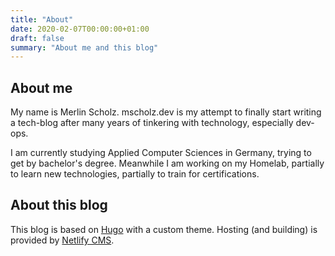 ```yaml
---
title: "About"
date: 2020-02-07T00:00:00+01:00
draft: false
summary: "About me and this blog"
---
```


## About me

My name is Merlin Scholz. mscholz.dev is my attempt to finally start writing a tech-blog after many years of tinkering with technology, especially dev-ops.

I am currently studying Applied Computer Sciences in Germany, trying to get by bachelor's degree. Meanwhile I am working on my Homelab, partially to learn new technologies, partially to train for certifications.

## About this blog

This blog is based on [Hugo](https://gohugo.io/) with a custom theme. Hosting (and building) is provided by [Netlify CMS](https://www.netlifycms.org/).